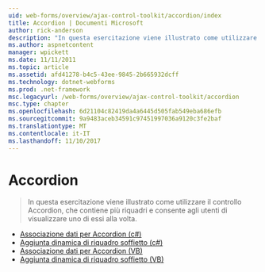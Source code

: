 ```yaml
---
uid: web-forms/overview/ajax-control-toolkit/accordion/index
title: Accordion | Documenti Microsoft
author: rick-anderson
description: "In questa esercitazione viene illustrato come utilizzare il controllo Accordion, che contiene più riquadri e consente agli utenti di visualizzare uno di essi alla volta."
ms.author: aspnetcontent
manager: wpickett
ms.date: 11/11/2011
ms.topic: article
ms.assetid: afd41278-b4c5-43ee-9845-2b665932dcff
ms.technology: dotnet-webforms
ms.prod: .net-framework
msc.legacyurl: /web-forms/overview/ajax-control-toolkit/accordion
msc.type: chapter
ms.openlocfilehash: 6d21104c82419da4a6445d505fab549eba686efb
ms.sourcegitcommit: 9a9483aceb34591c97451997036a9120c3fe2baf
ms.translationtype: MT
ms.contentlocale: it-IT
ms.lasthandoff: 11/10/2017
---
```

<a name="accordion"></a>Accordion
====================
> In questa esercitazione viene illustrato come utilizzare il controllo Accordion, che contiene più riquadri e consente agli utenti di visualizzare uno di essi alla volta.


- [Associazione dati per Accordion (c#)](databinding-to-an-accordion-cs.md)
- [Aggiunta dinamica di riquadro soffietto (c#)](dynamically-adding-an-accordion-pane-cs.md)
- [Associazione dati per Accordion (VB)](databinding-to-an-accordion-vb.md)
- [Aggiunta dinamica di riquadro soffietto (VB)](dynamically-adding-an-accordion-pane-vb.md)
